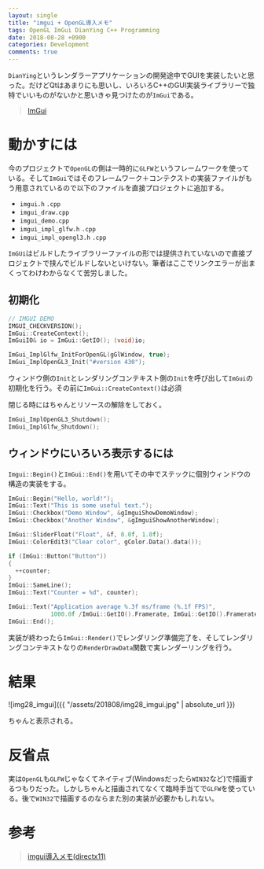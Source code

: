 ```yaml
---
layout: single
title: "imgui + OpenGL導入メモ"
tags: OpenGL ImGui DianYing C++ Programming
date: 2018-08-28 +0900
categories: Development
comments: true
---
```

<script type="text/javascript"
    src="http://cdn.mathjax.org/mathjax/latest/MathJax.js?config=TeX-AMS-MML_HTMLorMML">
</script>
`DianYing`というレンダラーアプリケーションの開発途中でGUIを実装したいと思った。だけどQtはあまりにも思いし、いろいろC++のGUI実装ライブラリーで独特でいいものがないかと思いきゃ見つけたのが`ImGui`である。

> [ImGui](https://github.com/ocornut/imgui)

# 動かすには

今のプロジェクトで`OpenGL`の側は一時的に`GLFW`というフレームワークを使っている。そして`ImGui`ではそのフレームワーク＋コンテクストの実装ファイルがもう用意されているので以下のファイルを直接プロジェクトに追加する。

* `imgui.h` `.cpp`
* `imgui_draw.cpp`
* `imgui_demo.cpp`
* `imgui_impl_glfw.h` `.cpp`
* `imgui_impl_opengl3.h` `.cpp`

`ImGUi`はビルドしたライブラリーファイルの形では提供されていないので直接プロジェクトで挟んでビルドしないといけない。筆者はここでリンクエラーが出まくってわけわからなくて苦労しました。

## 初期化

``` c++
// IMGUI DEMO
IMGUI_CHECKVERSION();
ImGui::CreateContext();
ImGuiIO& io = ImGui::GetIO(); (void)io;

ImGui_ImplGlfw_InitForOpenGL(gGlWindow, true);
ImGui_ImplOpenGL3_Init("#version 430");
```

ウィンドウ側の`Init`とレンダリングコンテキスト側の`Init`を呼び出して`ImGui`の初期化を行う。その前に`ImGui::CreateContext()`は必須

閉じる時にはちゃんとリソースの解除をしておく。

``` c++
ImGui_ImplOpenGL3_Shutdown();
ImGui_ImplGlfw_Shutdown();
```

## ウィンドウにいろいろ表示するには

`Imgui::Begin()`と`ImGui::End()`を用いてその中でステックに個別ウィンドウの構造の実装をする。

``` c++
ImGui::Begin("Hello, world!");
ImGui::Text("This is some useful text.");
ImGui::Checkbox("Demo Window", &gImguiShowDemoWindow);
ImGui::Checkbox("Another Window", &gImguiShowAnotherWindow);

ImGui::SliderFloat("Float", &f, 0.0f, 1.0f);
ImGui::ColorEdit3("Clear color", gColor.Data().data());

if (ImGui::Button("Button"))
{
  ++counter;
}
ImGui::SameLine();
ImGui::Text("Counter = %d", counter);

ImGui::Text("Application average %.3f ms/frame (%.1f FPS)", 
            1000.0f /ImGui::GetIO().Framerate, ImGui::GetIO().Framerate);
ImGui::End();
```

実装が終わったら`ImGui::Render()`でレンダリング準備完了を、そしてレンダリングコンテキストなりの`RenderDrawData`関数で実レンダーリングを行う。

# 結果

![img28_imgui]({{ "/assets/201808/img28_imgui.jpg" | absolute_url }})

ちゃんと表示される。

# 反省点

実は`OpenGL`も`GLFW`じゃなくてネイティブ(Windowsだったら`WIN32`など)で描画するつもりだった。しかしちゃんと描画されてなくて臨時手当てで`GLFW`を使っている。後で`WIN32`で描画するのならまた別の実装が必要かもしれない。

# 参考

> [imgui導入メモ(directx11)](http://nanka.hateblo.jp/entry/2017/03/21/003719)